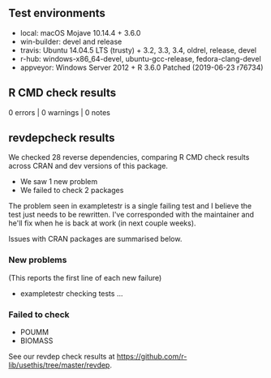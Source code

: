## Test environments

* local: macOS Mojave 10.14.4 + 3.6.0
* win-builder: devel and release
* travis: Ubuntu 14.04.5 LTS (trusty) + 3.2, 3.3, 3.4, oldrel, release, devel
* r-hub: windows-x86_64-devel, ubuntu-gcc-release, fedora-clang-devel
* appveyor: Windows Server 2012 + R 3.6.0 Patched (2019-06-23 r76734)

## R CMD check results

0 errors | 0 warnings | 0 notes

## revdepcheck results

We checked 28 reverse dependencies, comparing R CMD check results across CRAN and dev versions of this package.

 * We saw 1 new problem
 * We failed to check 2 packages
 
The problem seen in exampletestr is a single failing test and I believe the test just needs to be rewritten. I've corresponded with the maintainer and he'll fix
when he is back at work (in next couple weeks).

Issues with CRAN packages are summarised below.

### New problems
(This reports the first line of each new failure)

* exampletestr
  checking tests ...

### Failed to check

* POUMM
* BIOMASS

See our revdep check results at <https://github.com/r-lib/usethis/tree/master/revdep>.
